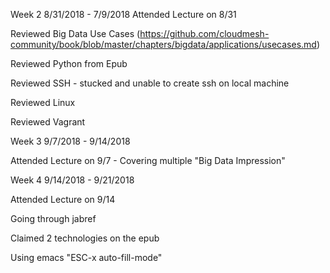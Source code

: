 Week 2 8/31/2018 - 7/9/2018
Attended Lecture on 8/31

Reviewed Big Data Use Cases (https://github.com/cloudmesh-community/book/blob/master/chapters/bigdata/applications/usecases.md)

Reviewed Python from Epub

Reviewed SSH - stucked and unable to create ssh on local machine

Reviewed Linux

Reviewed Vagrant


Week 3 9/7/2018 - 9/14/2018

Attended Lecture on 9/7 - Covering multiple "Big Data Impression"

Week 4 9/14/2018 - 9/21/2018

Attended Lecture on 9/14

Going through jabref

Claimed 2 technologies on the epub

Using emacs "ESC-x auto-fill-mode"
